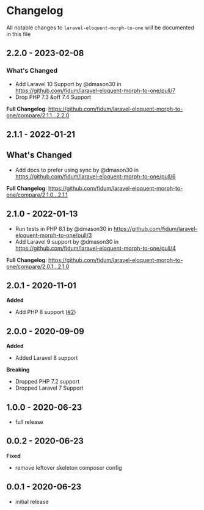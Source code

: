 # Changelog

All notable changes to `laravel-eloquent-morph-to-one` will be documented in this file

## 2.2.0 - 2023-02-08

### What's Changed

- Add Laravel 10 Support by @dmason30 in https://github.com/fidum/laravel-eloquent-morph-to-one/pull/7
- Drop PHP 7.3 &off  7.4 Support

**Full Changelog**: https://github.com/fidum/laravel-eloquent-morph-to-one/compare/2.1.1...2.2.0

## 2.1.1 - 2022-01-21

## What's Changed

- Add docs to prefer using sync by @dmason30 in https://github.com/fidum/laravel-eloquent-morph-to-one/pull/6

**Full Changelog**: https://github.com/fidum/laravel-eloquent-morph-to-one/compare/2.1.0...2.1.1

## 2.1.0 - 2022-01-13

- Run tests in PHP 8.1 by @dmason30 in https://github.com/fidum/laravel-eloquent-morph-to-one/pull/3
- Add Laravel 9 support by @dmason30 in https://github.com/fidum/laravel-eloquent-morph-to-one/pull/4

**Full Changelog**: https://github.com/fidum/laravel-eloquent-morph-to-one/compare/2.0.1...2.1.0

## 2.0.1 - 2020-11-01

**Added**

- Add PHP 8 support ([#2](https://github.com/fidum/laravel-eloquent-morph-to-one/pull/2))

## 2.0.0 - 2020-09-09

**Added**

- Added Laravel 8 support

**Breaking**

- Dropped PHP 7.2 support
- Dropped Laravel 7 Support

## 1.0.0 - 2020-06-23

- full release

## 0.0.2 - 2020-06-23

**Fixed**

- remove leftover skeleton composer config

## 0.0.1 - 2020-06-23

- initial release

